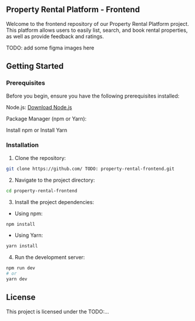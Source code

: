 ## Property Rental Platform - Frontend

Welcome to the frontend repository of our Property Rental Platform project. This platform allows users to easily list, search, and book rental properties, as well as provide feedback and ratings.

TODO: add some figma images here

## Getting Started

### Prerequisites
Before you begin, ensure you have the following prerequisites installed:

Node.js: [Download Node.js](https://nodejs.org/en/download)

Package Manager (npm or Yarn): 

Install npm or Install Yarn

### Installation
1. Clone the repository:

```bash
git clone https://github.com/ TODO: property-rental-frontend.git
```
2. Navigate to the project directory:
```bash
cd property-rental-frontend
```
3. Install the project dependencies:

- Using npm:
```bash
npm install
```
- Using Yarn:
```bash
yarn install
```
4. Run the development server:
```bash
npm run dev
# or
yarn dev
```
## License
This project is licensed under the TODO:...